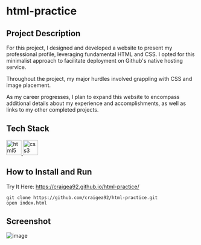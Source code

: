 # html-practice

## Project Description
For this project, I designed and developed a website to present my professional profile, leveraging fundamental HTML and CSS. I opted for this minimalist approach to facilitate deployment on Github's native hosting service.

Throughout the project, my major hurdles involved grappling with CSS and image placement.

As my career progresses, I plan to expand this website to encompass additional details about my experience and accomplishments, as well as links to my other completed projects.

## Tech Stack

<a href="https://www.w3schools.com/html/" target="_blank"> <img src="https://icongr.am/devicon/html5-original-wordmark.svg?size=128&color=currentColor" alt="html5" width="40" height="40"/> </a> 
   <a href="https://www.w3schools.com/css/" target="_blank"> <img src="https://icongr.am/devicon/css3-original-wordmark.svg?size=128&color=currentColor" alt="css3" width="40" height="40"/> </a>

## How to Install and Run
Try It Here: https://craigea92.github.io/html-practice/

```
git clone https://github.com/craigea92/html-practice.git
open index.html
```
## Screenshot
![image](https://user-images.githubusercontent.com/82875984/218523766-d74babcd-e71f-43e8-abb7-e528df3bd653.png)
